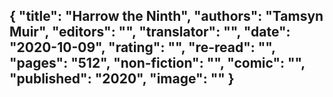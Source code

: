 {
 "title": "Harrow the Ninth",
 "authors": "Tamsyn Muir",
 "editors": "",
 "translator": "",
 "date": "2020-10-09",
 "rating": "",
 "re-read": "",
 "pages": "512",
 "non-fiction": "",
 "comic": "",
 "published": "2020",
 "image": ""
}
---

